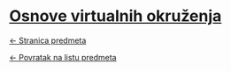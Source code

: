 # [Osnove virtualnih okruženja](https://www.github.com/studosi-fer/OVO)
[<- Stranica predmeta](https://www.fer.unizg.hr/predmet/ovo_a)

[<- Povratak na listu predmeta](https://www.github.com/studosi/FER)
